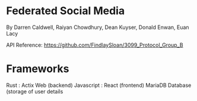 # Federated Social Media
By Darren Caldwell, Raiyan Chowdhury, Dean Kuyser, Donald Enwan, Euan Lacy

API Reference:
https://github.com/FindlaySloan/3099_Protocol_Group_B

# Frameworks
Rust        : Actix Web (backend)
Javascript  : React (frontend)
MariaDB Database (storage of user details
